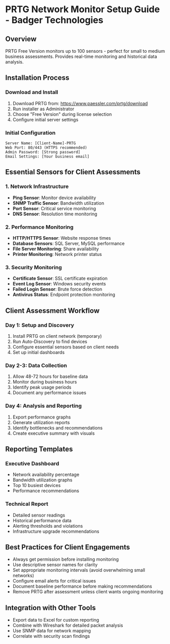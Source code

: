 # PRTG Network Monitor Setup Guide - Badger Technologies

## Overview
PRTG Free Version monitors up to 100 sensors - perfect for small to medium business assessments. Provides real-time monitoring and historical data analysis.

## Installation Process

### Download and Install
1. Download PRTG from: https://www.paessler.com/prtg/download
2. Run installer as Administrator
3. Choose "Free Version" during license selection
4. Configure initial server settings

### Initial Configuration
```
Server Name: [Client-Name]-PRTG
Web Port: 80/443 (HTTPS recommended)
Admin Password: [Strong password]
Email Settings: [Your business email]
```

## Essential Sensors for Client Assessments

### 1. Network Infrastructure
- **Ping Sensor**: Monitor device availability
- **SNMP Traffic Sensor**: Bandwidth utilization
- **Port Sensor**: Critical service monitoring
- **DNS Sensor**: Resolution time monitoring

### 2. Performance Monitoring  
- **HTTP/HTTPS Sensor**: Website response times
- **Database Sensors**: SQL Server, MySQL performance
- **File Server Monitoring**: Share availability
- **Printer Monitoring**: Network printer status

### 3. Security Monitoring
- **Certificate Sensor**: SSL certificate expiration
- **Event Log Sensor**: Windows security events
- **Failed Login Sensor**: Brute force detection
- **Antivirus Status**: Endpoint protection monitoring

## Client Assessment Workflow

### Day 1: Setup and Discovery
1. Install PRTG on client network (temporary)
2. Run Auto-Discovery to find devices
3. Configure essential sensors based on client needs
4. Set up initial dashboards

### Day 2-3: Data Collection
1. Allow 48-72 hours for baseline data
2. Monitor during business hours
3. Identify peak usage periods
4. Document any performance issues

### Day 4: Analysis and Reporting
1. Export performance graphs
2. Generate utilization reports  
3. Identify bottlenecks and recommendations
4. Create executive summary with visuals

## Reporting Templates

### Executive Dashboard
- Network availability percentage
- Bandwidth utilization graphs
- Top 10 busiest devices
- Performance recommendations

### Technical Report
- Detailed sensor readings
- Historical performance data
- Alerting thresholds and violations
- Infrastructure upgrade recommendations

## Best Practices for Client Engagements
- Always get permission before installing monitoring
- Use descriptive sensor names for clarity
- Set appropriate monitoring intervals (avoid overwhelming small networks)
- Configure email alerts for critical issues
- Document baseline performance before making recommendations
- Remove PRTG after assessment unless client wants ongoing monitoring

## Integration with Other Tools
- Export data to Excel for custom reporting
- Combine with Wireshark for detailed packet analysis  
- Use SNMP data for network mapping
- Correlate with security scan findings
